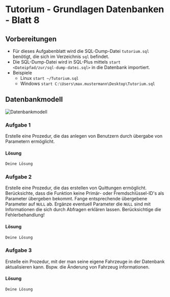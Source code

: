 # Tutorium - Grundlagen Datenbanken - Blatt 8

## Vorbereitungen
* Für dieses Aufgabenblatt wird die SQL-Dump-Datei `tutorium.sql` benötigt, die sich im Verzeichnis `sql` befindet.
* Die SQL-Dump-Datei wird in SQL-Plus mittels `start <Dateipfad/zur/sql-dump-datei.sql>` in die Datenbank importiert.
* Beispiele
  * Linux `start ~/Tutorium.sql`
  * Windows `start C:\Users\max.mustermann\Desktop\Tutorium.sql`

## Datenbankmodell
![Datenbankmodell](./img/datamodler_schema.png)

### Aufgabe 1
Erstelle eine Prozedur, die das anlegen von Benutzern durch übergabe von Parametern ermöglicht.

#### Lösung
```sql
Deine Lösung
```

### Aufgabe 2
Erstelle eine Prozedur, die das erstellen von Quittungen ermöglicht. Berücksichte, dass die Funktion keine Primär- oder Fremdschlüssel-ID's als Parameter übergeben bekommt. Fange entsprechende übergebene Parameter auf `NULL` ab. Ergänze eventuell Parameter die `NULL` sind mit Informationen die sich durch Abfragen erklären lassen. Berücksichtige die Fehlerbehandlung!

#### Lösung
```sql
Deine Lösung
```

### Aufgabe 3
Erstelle ein Prozedur, mit der man seine eigene Fahrzeuge in der Datenbank aktualisieren kann. Bspw. die Änderung von Fahrzeug informationen.

#### Lösung
```sql
Deine Lösung
```
